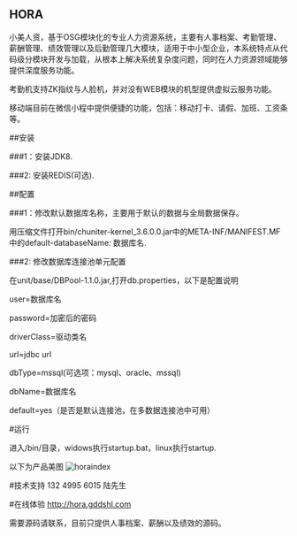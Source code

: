 ## HORA
小美人资，基于OSG模块化的专业人力资源系统，主要有人事档案、考勤管理、薪酬管理、绩效管理以及后勤管理几大模块，适用于中小型企业，本系统特点从代码级分模块开发与加载，从根本上解决系统复杂度问题，同时在人力资源领域能够提供深度服务功能。

考勤机支持ZK指纹与人脸机，并对没有WEB模块的机型提供虚拟云服务功能。

移动端目前在微信小程中提供便捷的功能，包括：移动打卡、请假、加班、工资条等。


##安装

###1：安装JDK8.

###2: 安装REDIS(可选).


##配置

###1：修改默认数据库名称，主要用于默认的数据与全局数据保存。

用压缩文件打开bin/chuniter-kernel_3.6.0.0.jar中的META-INF/MANIFEST.MF中的default-databaseName: 数据库名.

###2: 修改数据库连接池单元配置

在unit/base/DBPool-1.1.0.jar,打开db.properties，以下是配置说明

user=数据库名

password=加密后的密码

driverClass=驱动类名

url=jdbc url

dbType=mssql(可选项：mysql、oracle、mssql)

dbName=数据库名

default=yes（是否是默认连接池，在多数据连接池中可用）


#运行

进入/bin/目录，widows执行startup.bat，linux执行startup.

以下为产品美图
![horaindex](https://hr.gddshl.com/images/horaindex.jpeg)

#技术支持
132 4995 6015 陆先生

#在线体验
http://hora.gddshl.com

需要源码请联系，目前只提供人事档案、薪酬以及绩效的源码。


